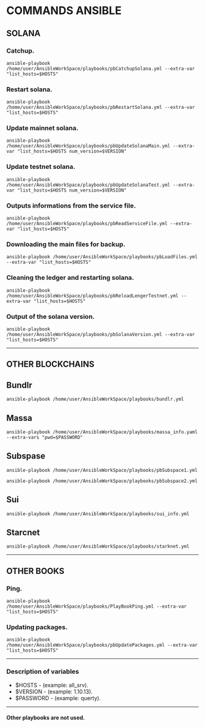 # COMMANDS ANSIBLE 
## SOLANA
### Catchup.
```
ansible-playbook /home/user/AnsibleWorkSpace/playbooks/pbCatchupSolana.yml --extra-var "list_hosts=$HOSTS"
```
### Restart solana.
```
ansible-playbook /home/user/AnsibleWorkSpace/playbooks/pbRestartSolana.yml --extra-var "list_hosts=$HOSTS"
```
### Update mainnet solana.
```
ansible-playbook /home/user/AnsibleWorkSpace/playbooks/pbUpdateSolanaMain.yml --extra-var "list_hosts=$HOSTS num_version=$VERSION"
```
### Update testnet solana.
```
ansible-playbook /home/user/AnsibleWorkSpace/playbooks/pbUpdateSolanaTest.yml --extra-var "list_hosts=$HOSTS num_version=$VERSION"
```
### Outputs informations from the service file.
```
ansible-playbook /home/user/AnsibleWorkSpace/playbooks/pbReadServiceFile.yml --extra-var "list_hosts=$HOSTS"
```
### Downloading the main files for backup.
```
ansible-playbook /home/user/AnsibleWorkSpace/playbooks/pbLoadFiles.yml --extra-var "list_hosts=$HOSTS"
```
### Сleaning the ledger and restarting solana.
```
ansible-playbook /home/user/AnsibleWorkSpace/playbooks/pbReloadLengerTestnet.yml --extra-var "list_hosts=$HOSTS"
```
### Output of the solana version.
```
ansible-playbook /home/user/AnsibleWorkSpace/playbooks/pbSolanaVersion.yml --extra-var "list_hosts=$HOSTS"
```
-----------------------------
## OTHER BLOCKCHAINS
## Bundlr
```
ansible-playbook /home/user/AnsibleWorkSpace/playbooks/bundlr.yml
```
## Massa
```
ansible-playbook /home/user/AnsibleWorkSpace/playbooks/massa_info.yaml --extra-vars "pwd=$PASSWORD"
```
## Subspase
```
ansible-playbook /home/user/AnsibleWorkSpace/playbooks/pbSubspace1.yml
```
```
ansible-playbook /home/user/AnsibleWorkSpace/playbooks/pbSubspace2.yml
```
## Sui
```
ansible-playbook /home/user/AnsibleWorkSpace/playbooks/sui_info.yml
```
## Starcnet
```
ansible-playbook /home/user/AnsibleWorkSpace/playbooks/starknet.yml
```
-----------------------------
## OTHER BOOKS
### Ping.
```
ansible-playbook /home/user/AnsibleWorkSpace/playbooks/PlayBookPing.yml --extra-var "list_hosts=$HOSTS"
```
### Updating packages.
```
ansible-playbook /home/user/AnsibleWorkSpace/playbooks/pbUpdatePackages.yml --extra-var "list_hosts=$HOSTS"
```
-----------------------------
### Description of variables
* $HOSTS    - (example: all_srv).
* $VERSION  - (example: 1.10.13).
* $PASSWORD - (example: querty).
----------------------------
#### Other playbooks are not used.